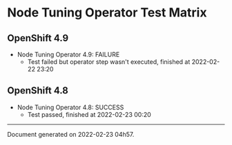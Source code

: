 
Node Tuning Operator Test Matrix
================================

OpenShift 4.9
-------------



* Node Tuning Operator 4.9: FAILURE
  - Test failed but operator step wasn't executed, finished at 2022-02-22 23:20

OpenShift 4.8
-------------



* Node Tuning Operator 4.8: SUCCESS
  - Test passed, finished at 2022-02-23 00:20

---
Document generated on 2022-02-23 04h57.

